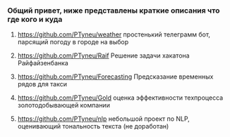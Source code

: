 ### Общий привет, ниже представлены краткие описания что где кого и куда

1) https://github.com/PTyneu/weather простенький телеграмм бот, парсящий погоду в городе на выбор

2) https://github.com/PTyneu/Raif Решение задачи хакатона Райфайзенбанка

3) https://github.com/PTyneu/Forecasting Предсказание временных рядов для такси

4) https://github.com/PTyneu/Gold оценка эффективности техпроцесса золотодобывающей компании

5) https://github.com/PTyneu/nlp небольшой проект по NLP, оценивающий тональность текста (не доработан) 


